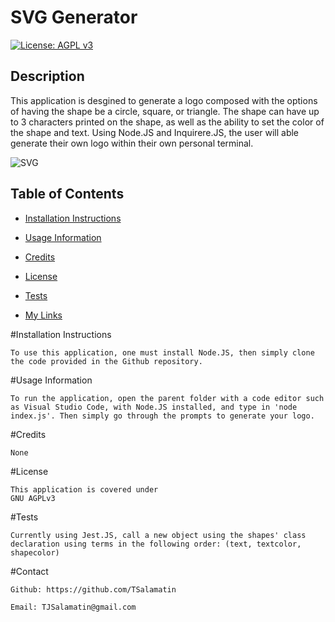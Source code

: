 # SVG Generator
[![License: AGPL v3](https://img.shields.io/badge/License-AGPL_v3-blue.svg)](https://www.gnu.org/licenses/agpl-3.0)

## Description
    
This application is desgined to generate a logo composed with the options of having the shape be a circle, square, or triangle. The shape can have up to 3 characters printed on the shape, as well as the ability to set the color of the shape and text. Using Node.JS and Inquirere.JS, the user will able generate their own logo within their own personal terminal.

![SVG](https://github.com/TSalamatin/SVG-Generator/assets/128180862/04dccc21-c35f-49cb-a783-b27499f2d6a6)

## Table of Contents
    
   
    
- [Installation Instructions](#installation-instructions)

- [Usage Information](#usage-information)

- [Credits](#credits)

- [License](#license)

- [Tests](#tests)

- [My Links](#contact)

    
#Installation Instructions
    
    To use this application, one must install Node.JS, then simply clone the code provided in the Github repository.
    
#Usage Information
    
    To run the application, open the parent folder with a code editor such as Visual Studio Code, with Node.JS installed, and type in 'node index.js'. Then simply go through the prompts to generate your logo. 
    
#Credits
    
    None
    
#License
    
    This application is covered under
    GNU AGPLv3
    
        
#Tests
    
    Currently using Jest.JS, call a new object using the shapes' class declaration using terms in the following order: (text, textcolor, shapecolor)
    
#Contact

    Github: https://github.com/TSalamatin

    Email: TJSalamatin@gmail.com
    
